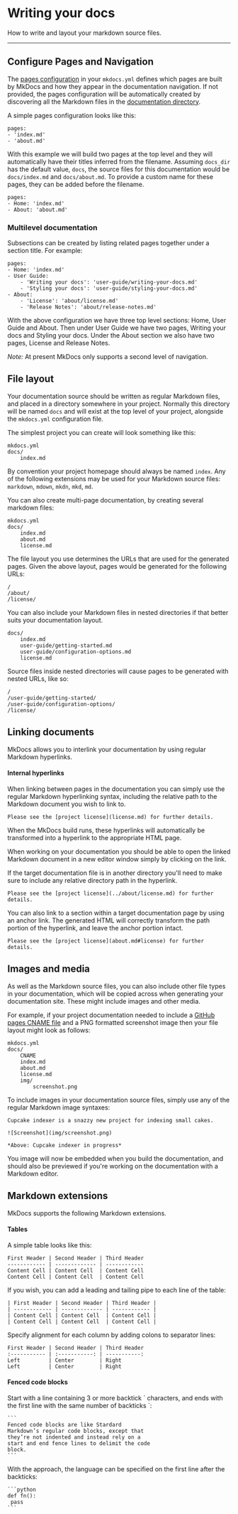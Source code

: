 # Writing your docs

How to write and layout your markdown source files.

---

## Configure Pages and Navigation

The [pages configuration](/user-guide/configuration/#pages) in your `mkdocs.yml` defines which pages are built by MkDocs and how they appear in the documentation navigation. If not provided, the pages configuration will be automatically created by discovering all the Markdown files in the [documentation directory](/user-guide/configuration/#docs_dir).

A simple pages configuration looks like this:

    pages:
    - 'index.md'
    - 'about.md'

With this example we will build two pages at the top level and they will automatically have their titles inferred from the filename. Assuming `docs_dir` has the default value, `docs`, the source files for this documentation would be `docs/index.md` and `docs/about.md`. To provide a custom name for these pages, they can be added before the filename.

    pages:
    - Home: 'index.md'
    - About: 'about.md'

### Multilevel documentation

Subsections can be created by listing related pages together under a section title. For example:

    pages:
    - Home: 'index.md'
    - User Guide:
        - 'Writing your docs': 'user-guide/writing-your-docs.md'
        - 'Styling your docs': 'user-guide/styling-your-docs.md'
    - About:
        - 'License': 'about/license.md'
        - 'Release Notes': 'about/release-notes.md'

With the above configuration we have three top level sections: Home, User Guide and About. Then under User Guide we have two pages, Writing your docs and Styling your docs. Under the About section we also have two pages, License and Release Notes.

*Note:* At present MkDocs only supports a second level of navigation.


## File layout

Your documentation source should be written as regular Markdown files, and placed in a directory somewhere in your project.  Normally this directory will be named `docs` and will exist at the top level of your project, alongside the `mkdocs.yml` configuration file.

The simplest project you can create will look something like this:

    mkdocs.yml
    docs/
        index.md

By convention your project homepage should always be named `index`.  Any of the following extensions may be used for your Markdown source files: `markdown`, `mdown`, `mkdn`, `mkd`, `md`.

You can also create multi-page documentation, by creating several markdown files:

    mkdocs.yml
    docs/
        index.md
        about.md
        license.md

The file layout you use determines the URLs that are used for the generated pages.
Given the above layout, pages would be generated for the following URLs:

    /
    /about/
    /license/

You can also include your Markdown files in nested directories if that better suits your documentation layout.

    docs/
        index.md
        user-guide/getting-started.md
        user-guide/configuration-options.md
        license.md

Source files inside nested directories will cause pages to be generated with nested URLs, like so:

    /
    /user-guide/getting-started/
    /user-guide/configuration-options/
    /license/


## Linking documents

MkDocs allows you to interlink your documentation by using regular Markdown hyperlinks.

#### Internal hyperlinks

When linking between pages in the documentation you can simply use the regular Markdown hyperlinking syntax, including the relative path to the Markdown document you wish to link to.

    Please see the [project license](license.md) for further details.

When the MkDocs build runs, these hyperlinks will automatically be transformed into a hyperlink to the appropriate HTML page.

When working on your documentation you should be able to open the linked Markdown document in a new editor window simply by clicking on the link.

If the target documentation file is in another directory you'll need to make sure to include any relative directory path in the hyperlink.

    Please see the [project license](../about/license.md) for further details.

You can also link to a section within a target documentation page by using an anchor link.  The generated HTML will correctly transform the path portion of the hyperlink, and leave the anchor portion intact.

    Please see the [project license](about.md#license) for further details.

## Images and media

As well as the Markdown source files, you can also include other file types in your documentation, which will be copied across when generating your documentation site.  These might include images and other media.

For example, if your project documentation needed to include a [GitHub pages CNAME file](https://help.github.com/articles/setting-up-a-custom-domain-with-pages#setting-the-domain-in-your-repo) and a PNG formatted screenshot image then your file layout might look as follows:

    mkdocs.yml
    docs/
        CNAME
        index.md
        about.md
        license.md
        img/
            screenshot.png

To include images in your documentation source files, simply use any of the regular Markdown image syntaxes:

    Cupcake indexer is a snazzy new project for indexing small cakes.

    ![Screenshot](img/screenshot.png)

    *Above: Cupcake indexer in progress*

You image will now be embedded when you build the documentation, and should also be previewed if you're working on the documentation with a Markdown editor.

## Markdown extensions

MkDocs supports the following Markdown extensions.

#### Tables

A simple table looks like this:

```text
First Header | Second Header | Third Header
------------ | ------------- | ------------
Content Cell | Content Cell  | Content Cell
Content Cell | Content Cell  | Content Cell
```

If you wish, you can add a leading and tailing pipe to each line of the table:

```text
| First Header | Second Header | Third Header |
| ------------ | ------------- | ------------ |
| Content Cell | Content Cell  | Content Cell |
| Content Cell | Content Cell  | Content Cell |
```

Specify alignment for each column by adding colons to separator lines:

```text
First Header | Second Header | Third Header
:----------- | :-----------: | -----------:
Left         | Center        | Right
Left         | Center        | Right
```

#### Fenced code blocks

Start with a line containing 3 or more backtick \` characters, and ends with the first line with the same number of backticks \`:

    ```
    Fenced code blocks are like Stardard
    Markdown’s regular code blocks, except that
    they’re not indented and instead rely on a
    start and end fence lines to delimit the code
    block.
    ```

With the approach, the language can be specified on the first line after the backticks:

    ```python
    def fn():
     pass
    ```
